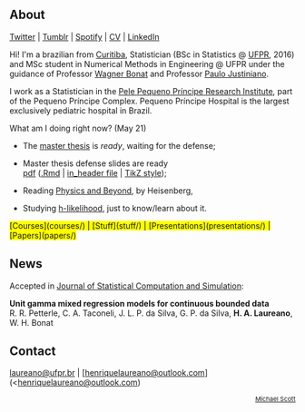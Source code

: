 ## About

[Twitter](https://twitter.com/hap_laureano) |
[Tumblr](tumblr/) |
[Spotify](https://open.spotify.com/user/12147941733) |
[CV](vitae.pdf) |
[LinkedIn](https://www.linkedin.com/in/henrique-laureano-025328179/)

Hi! I'm a brazilian from [Curitiba](https://goo.gl/K1Qcdv), Statistician
(BSc in Statistics @ [UFPR](https://goo.gl/DtVAbi), 2016) and MSc
student in Numerical Methods in Engineering @ UFPR under the guidance of
Professor [Wagner Bonat](http://www.leg.ufpr.br/~wagner/) and Professor
[Paulo Justiniano](http://leg.ufpr.br/~paulojus/).

I work as a Statistician in the [Pele Pequeno Príncipe Research
Institute](http://www.pelepequenoprincipe.org.br/), part of the Pequeno
Príncipe Complex. Pequeno Príncipe Hospital is the largest exclusively
pediatric hospital in Brazil.

What am I doing right now? (May 21)

+ The [master thesis](THESIS/thesis/thesis.pdf) is *ready*,
  waiting for the defense;

+ Master thesis defense slides are ready\
  [pdf](THESIS/aqua/slides.pdf)
  ([.Rmd](THESIS/aqua/slides.Rmd) |
   [in_header file](THESIS/aqua/beamerheader.txt) |
   [TikZ style](THESIS/aqua/tikzit.sty));

+ Reading
  [Physics and Beyond](https://en.wikipedia.org/wiki/Physics_and_Beyond),
  by Heisenberg,

+ Studying
  [h-likelihood](https://www.amazon.com/Generalized-Linear-Models-Random-Effects/dp/1498720617/ref=sr_1_1?crid=3GYWLSOWV3JVP&dchild=1&keywords=Generalized+Linear+Models+with+Random+Effects%3A+Unified+Analysis+via+H-likelihood%2C+Second+Edition&qid=1620398604&sprefix=physics+and+beyond+%2Caps%2C274&sr=8-1),
  just to know/learn about it.

<span style="background-color: #FFFF00">
      [Courses](courses/) |
      [Stuff](stuff/) |
      [Presentations](presentations/) |
      [Papers](papers/)</span>

## News

Accepted in
[Journal of Statistical Computation and Simulation](https://www.google.com/search?q=journal+of+statistical+computation+and+simulation):

**Unit gamma mixed regression models for continuous bounded data**\
R. R. Petterle, C. A. Taconeli, J. L. P. da Silva, G. P. da Silva,
**H. A. Laureano**, W. H. Bonat

## Contact

[laureano@ufpr.br](laureano@ufpr.br) |
[henriquelaureano@outlook.com](<henriquelaureano@outlook.com)

<!-- font-size default: 14px -->
<p><a href="mike.html" style="float: right; font-size: 11px">
    Michael Scott</a></p>
